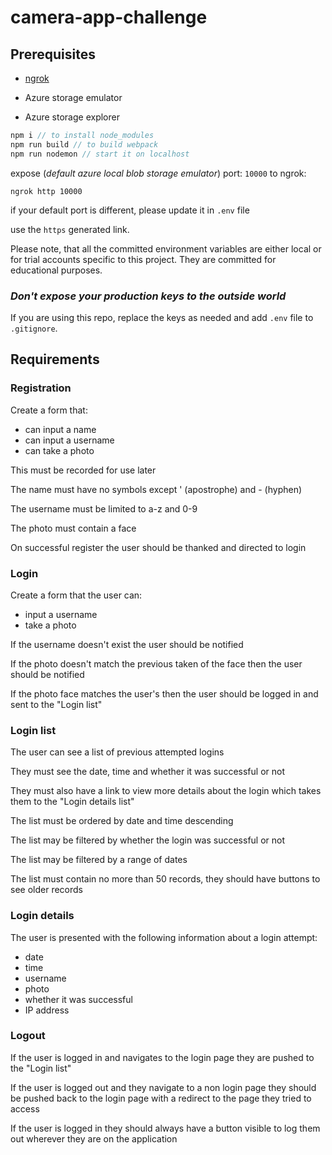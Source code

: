 # camera-app-challenge

## Prerequisites

- [ngrok](https://ngrok.com/)

- Azure storage emulator

- Azure storage explorer

``` javascript
npm i // to install node_modules
npm run build // to build webpack
npm run nodemon // start it on localhost
```

expose (*default azure local blob storage emulator*) port: `10000`  to ngrok:

``` shell
ngrok http 10000
```

if your default port is different, please update it in `.env` file

use the `https` generated link.

Please note, that all the committed environment variables are either local or for trial accounts specific to this project. They are committed for educational purposes.

### *Don't expose your production keys to the outside world*

If you are using this repo, replace the keys as needed and add `.env` file to `.gitignore`.

## Requirements

### Registration

Create a form that:
* can input a name
* can input a username
* can take a photo

This must be recorded for use later

The name must have no symbols except ' (apostrophe) and - (hyphen)

The username must be limited to a-z and 0-9

The photo must contain a face

On successful register the user should be thanked and directed to login

### Login

Create a form that the user can:
* input a username
* take a photo

If the username doesn't exist the user should be notified

If the photo doesn't match the previous taken of the face then the user should be notified

If the photo face matches the user's then the user should be logged in and sent to the "Login list"

### Login list

The user can see a list of previous attempted logins

They must see the date, time and whether it was successful or not

They must also have a link to view more details about the login which takes them to the "Login details list"

The list must be ordered by date and time descending

The list may be filtered by whether the login was successful or not

The list may be filtered by a range of dates

The list must contain no more than 50 records, they should have buttons to see older records

### Login details

The user is presented with the following information about a login attempt:
* date
* time
* username
* photo
* whether it was successful
* IP address

### Logout

If the user is logged in and navigates to the login page they are pushed to the "Login list"

If the user is logged out and they navigate to a non login page they should be pushed back to the login page with a redirect to the page they tried to access

If the user is logged in they should always have a button visible to log them out wherever they are on the application